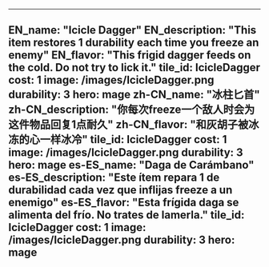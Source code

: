 ---

EN_name: "Icicle Dagger"
EN_description: "This item restores 1 durability each time you freeze an enemy"
EN_flavor: "This frigid dagger feeds on the cold. Do not try to lick it."
tile_id: IcicleDagger
cost: 1
image: /images/IcicleDagger.png
durability: 3
hero: mage
zh-CN_name: "冰柱匕首"
zh-CN_description: "你每次freeze一个敌人时会为这件物品回复1点耐久"
zh-CN_flavor: "和灰胡子被冰冻的心一样冰冷"
tile_id: IcicleDagger
cost: 1
image: /images/IcicleDagger.png
durability: 3
hero: mage
es-ES_name: "Daga de Carámbano"
es-ES_description: "Este ítem repara 1 de durabilidad cada vez que inflijas freeze a un enemigo"
es-ES_flavor: "Esta frígida daga se alimenta del frío. No trates de lamerla."
tile_id: IcicleDagger
cost: 1
image: /images/IcicleDagger.png
durability: 3
hero: mage
---